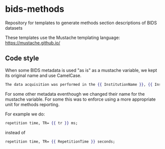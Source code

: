 # bids-methods

Repository for templates to generate methods section descriptions of BIDS datasets

These templates use the Mustache templating language: https://mustache.github.io/

## Code style

When some BIDS metadata is used "as is" as a mustache variable,
we kept its original name and use CamelCase.

```mustache
The data acquisition was performed in the {{ InstitutionName }}, {{ InstitutionalDepartmentName }}, {{ InstitutionAddress }}.
```

For some other metadata eventhough we changed their name for the mustache variable.
For some this was to enforce using a more appropriate unit for methods reporting.

For example we do:

```mustache
repetition time, TR= {{ tr }} ms;
```

instead of

```mustache
repetition time, TR= {{ RepetitionTime }} seconds;
```
